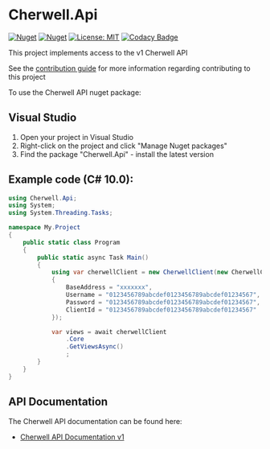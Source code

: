# Cherwell.Api

[![Nuget](https://img.shields.io/nuget/v/Cherwell.Api)](https://www.nuget.org/packages/Cherwell.Api/)
[![Nuget](https://img.shields.io/nuget/dt/Cherwell.Api)](https://www.nuget.org/packages/Cherwell.Api/)
[![License: MIT](https://img.shields.io/badge/License-MIT-yellow.svg)](https://opensource.org/licenses/MIT)
[![Codacy Badge](https://app.codacy.com/project/badge/Grade/f9e0cac6cd5d4b988e077b0394358882)](https://www.codacy.com?utm_source=github.com&amp;utm_medium=referral&amp;utm_content=panoramicdata/Cherwell.Api&amp;utm_campaign=Badge_Grade)

This project implements access to the v1 Cherwell API

See the [contribution guide](CONTRIBUTING.md) for more information regarding contributing to this project

To use the Cherwell API nuget package:

## Visual Studio
  1. Open your project in Visual Studio
  2. Right-click on the project and click "Manage Nuget packages"
  3. Find the package "Cherwell.Api" - install the latest version

## Example code (C# 10.0):

``` C#
using Cherwell.Api;
using System;
using System.Threading.Tasks;

namespace My.Project
{
	public static class Program
	{
		public static async Task Main()
		{
			using var cherwellClient = new CherwellClient(new CherwellClientOptions
			{
				BaseAddress = "xxxxxxx",
				Username = "0123456789abcdef0123456789abcdef01234567",
				Password = "0123456789abcdef0123456789abcdef01234567",
				ClientId = "0123456789abcdef0123456789abcdef01234567"
			});

			var views = await cherwellClient
				.Core
				.GetViewsAsync()
				;
		}
	}
}
````

## API Documentation

The Cherwell API documentation can be found here:

  - [Cherwell API Documentation v1](https://help.cherwell.com/bundle/cherwell_rest_api_10_help_only/page/content/system_administration/rest_api/csm_rest_api_landing_page.html)
